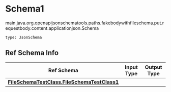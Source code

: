 # Schema1
main.java.org.openapijsonschematools.paths.fakebodywithfileschema.put.requestbody.content.applicationjson.Schema
```
type: JsonSchema
```

## Ref Schema Info
Ref Schema | Input Type | Output Type
---------- | ---------- | -----------
[**FileSchemaTestClass.FileSchemaTestClass1**](../../../../../../hematools/components/schemas/FileSchemaTestClass.md) |  | 
